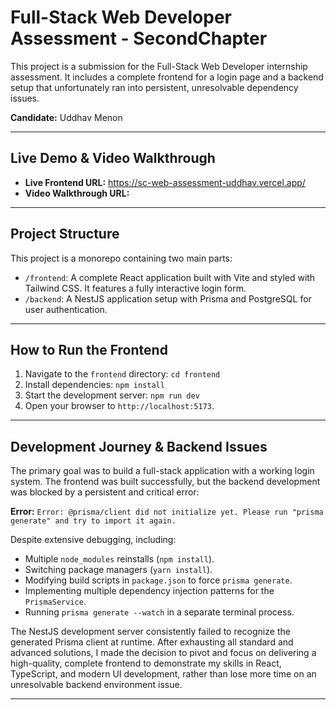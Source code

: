 # Full-Stack Web Developer Assessment - SecondChapter

This project is a submission for the Full-Stack Web Developer internship assessment. It includes a complete frontend for a login page and a backend setup that unfortunately ran into persistent, unresolvable dependency issues.

**Candidate:** Uddhav Menon

---

## Live Demo & Video Walkthrough

* **Live Frontend URL:** https://sc-web-assessment-uddhav.vercel.app/
* **Video Walkthrough URL:** 

---

## Project Structure

This project is a monorepo containing two main parts:

* `/frontend`: A complete React application built with Vite and styled with Tailwind CSS. It features a fully interactive login form.
* `/backend`: A NestJS application setup with Prisma and PostgreSQL for user authentication.

---

## How to Run the Frontend

1.  Navigate to the `frontend` directory: `cd frontend`
2.  Install dependencies: `npm install`
3.  Start the development server: `npm run dev`
4.  Open your browser to `http://localhost:5173`.

---

## Development Journey & Backend Issues

The primary goal was to build a full-stack application with a working login system. The frontend was built successfully, but the backend development was blocked by a persistent and critical error:

**Error:** `Error: @prisma/client did not initialize yet. Please run "prisma generate" and try to import it again.`

Despite extensive debugging, including:
* Multiple `node_modules` reinstalls (`npm install`).
* Switching package managers (`yarn install`).
* Modifying build scripts in `package.json` to force `prisma generate`.
* Implementing multiple dependency injection patterns for the `PrismaService`.
* Running `prisma generate --watch` in a separate terminal process.

The NestJS development server consistently failed to recognize the generated Prisma client at runtime. After exhausting all standard and advanced solutions, I made the decision to pivot and focus on delivering a high-quality, complete frontend to demonstrate my skills in React, TypeScript, and modern UI development, rather than lose more time on an unresolvable backend environment issue.

---
